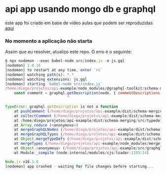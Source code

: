 # api app usando mongo db e graphql
este app foi criado em base de video aulas que podem ser reproduzidas [aqui](https://www.youtube.com/watch?v=7RoHxSGVAdU&list=PLPXWI3llyMiK9uw7tfljM2hnQl2qu6CeT)

### No momento a aplicação não starta
Assim que eu resolver, atualizo este repo. 
O erro é o seguinte:
```js
$ npx nodemon --exec babel-node src/index.js -e js,gql
[nodemon] 2.0.16
[nodemon] to restart at any time, enter `rs`
[nodemon] watching path(s): *.*
[nodemon] watching extensions: js,gql
[nodemon] starting `babel-node src/index.js`
/home/diego/projetos/api-example/node_modules/@graphql-toolkit/schema-merging/index.cjs.js:117
    const comment = graphql.getDescription(node, { commentDescriptions: true });
                            ^

TypeError: graphql.getDescription is not a function
    at pushComment (/home/diego/projetos/api-example/dist/schema-merging/src/typedefs-mergers/comments.js:32:21)
    at collectComment (/home/diego/projetos/api-example/dist/schema-merging/src/typedefs-mergers/comments.js:8:5)
    at /home/diego/projetos/api-example/dist/schema-merging/src/typedefs-mergers/merge-nodes.js:15:17
    at Array.reduce (<anonymous>)
    at mergeGraphQLNodes (/home/diego/projetos/api-example/dist/schema-merging/src/typedefs-mergers/merge-nodes.js:10:18)
    at mergeGraphQLTypes (/home/diego/projetos/api-example/dist/schema-merging/src/typedefs-mergers/merge-typedefs.js:65:25)
    at Object.mergeTypeDefs (/home/diego/projetos/api-example/dist/schema-merging/src/typedefs-mergers/merge-typedefs.js:20:22)
    at mergeTypes (/home/diego/projetos/api-example/node_modules/merge-graphql-schemas/index.cjs.js:24:26)
    at Object.<anonymous> (/home/diego/projetos/api-example/src/graphql/typeDefs.js:5:18)
    at Module._compile (node:internal/modules/cjs/loader:1105:14)

Node.js v18.1.0
[nodemon] app crashed - waiting for file changes before starting...
```

